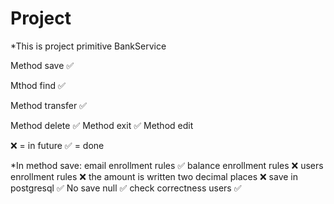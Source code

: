 # Project
*This is project primitive BankService


Method save :white_check_mark:

Mthod find :white_check_mark:

Method transfer :white_check_mark:

Method delete :white_check_mark: 
Method exit :white_check_mark:
Method edit


:x: = in future
:white_check_mark: = done

*In method save:
email enrollment rules :white_check_mark:
balance enrollment rules :x:
users enrollment rules :x:
the amount is written two decimal places  :x:
save in postgresql :white_check_mark:
No save null :white_check_mark:
check correctness users :white_check_mark:
